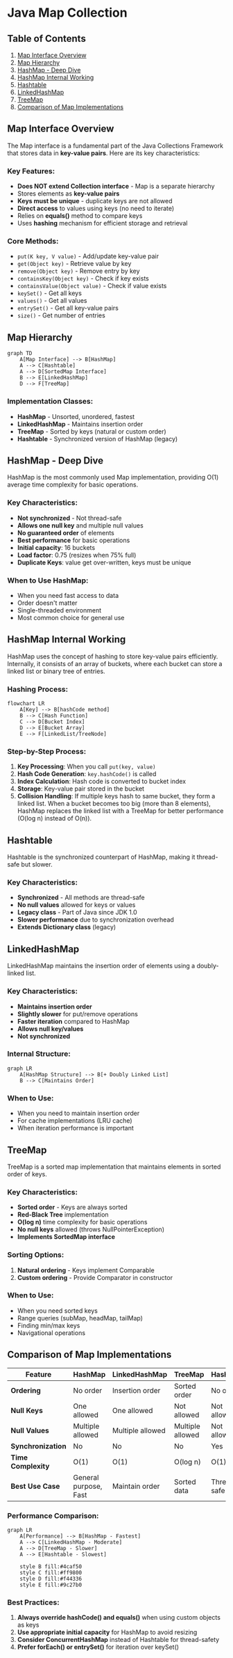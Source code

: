 # Java Map Collection

## Table of Contents
1. [Map Interface Overview](#map-interface-overview)
2. [Map Hierarchy](#map-hierarchy)
3. [HashMap - Deep Dive](#hashmap---deep-dive)
4. [HashMap Internal Working](#hashmap-internal-working)
5. [Hashtable](#hashtable)
6. [LinkedHashMap](#linkedhashmap)
7. [TreeMap](#treemap)
8. [Comparison of Map Implementations](#comparison-of-map-implementations)


## Map Interface Overview

The Map interface is a fundamental part of the Java Collections Framework that stores data in **key-value pairs**. Here are its key characteristics:

### Key Features:
- **Does NOT extend Collection interface** - Map is a separate hierarchy
- Stores elements as **key-value pairs**
- **Keys must be unique** - duplicate keys are not allowed
- **Direct access** to values using keys (no need to iterate)
- Relies on **equals()** method to compare keys
- Uses **hashing** mechanism for efficient storage and retrieval

### Core Methods:
- `put(K key, V value)` - Add/update key-value pair
- `get(Object key)` - Retrieve value by key
- `remove(Object key)` - Remove entry by key
- `containsKey(Object key)` - Check if key exists
- `containsValue(Object value)` - Check if value exists
- `keySet()` - Get all keys
- `values()` - Get all values
- `entrySet()` - Get all key-value pairs
- `size()` - Get number of entries

## Map Hierarchy

```mermaid
graph TD
    A[Map Interface] --> B[HashMap]
    A --> C[Hashtable]
    A --> D[SortedMap Interface]
    B --> E[LinkedHashMap]
    D --> F[TreeMap]
```

### Implementation Classes:
- **HashMap** - Unsorted, unordered, fastest
- **LinkedHashMap** - Maintains insertion order
- **TreeMap** - Sorted by keys (natural or custom order)
- **Hashtable** - Synchronized version of HashMap (legacy)

## HashMap - Deep Dive

HashMap is the most commonly used Map implementation, providing O(1) average time complexity for basic operations.

### Key Characteristics:
- **Not synchronized** - Not thread-safe
- **Allows one null key** and multiple null values
- **No guaranteed order** of elements
- **Best performance** for basic operations
- **Initial capacity**: 16 buckets
- **Load factor**: 0.75 (resizes when 75% full)
- **Duplicate Keys**: value get over-written, keys must be unique 

### When to Use HashMap:
- When you need fast access to data
- Order doesn't matter
- Single-threaded environment
- Most common choice for general use

## HashMap Internal Working

HashMap uses the concept of hashing to store key-value pairs efficiently. Internally, it consists of an array of buckets, where each bucket can store a linked list or binary tree of entries.

### Hashing Process:

```mermaid
flowchart LR
    A[Key] --> B[hashCode method]
    B --> C[Hash Function]
    C --> D[Bucket Index]
    D --> E[Bucket Array]
    E --> F[LinkedList/TreeNode]
```

### Step-by-Step Process:

1. **Key Processing**: When you call `put(key, value)`
2. **Hash Code Generation**: `key.hashCode()` is called
3. **Index Calculation**: Hash code is converted to bucket index
4. **Storage**: Key-value pair stored in the bucket
5. **Collision Handling**: If multiple keys hash to same bucket, they form a linked list. When a bucket becomes too big (more than 8 elements), HashMap replaces the linked list with a TreeMap for better performance (O(log n) instead of O(n)).

## Hashtable

Hashtable is the synchronized counterpart of HashMap, making it thread-safe but slower.

### Key Characteristics:
- **Synchronized** - All methods are thread-safe
- **No null values** allowed for keys or values
- **Legacy class** - Part of Java since JDK 1.0
- **Slower performance** due to synchronization overhead
- **Extends Dictionary class** (legacy)

## LinkedHashMap

LinkedHashMap maintains the insertion order of elements using a doubly-linked list.

### Key Characteristics:
- **Maintains insertion order**
- **Slightly slower** for put/remove operations
- **Faster iteration** compared to HashMap
- **Allows null key/values**
- **Not synchronized**

### Internal Structure:
```mermaid
graph LR
    A[HashMap Structure] --> B[+ Doubly Linked List]
    B --> C[Maintains Order]
```

### When to Use:
- When you need to maintain insertion order
- For cache implementations (LRU cache)
- When iteration performance is important

## TreeMap

TreeMap is a sorted map implementation that maintains elements in sorted order of keys.

### Key Characteristics:
- **Sorted order** - Keys are always sorted
- **Red-Black Tree** implementation
- **O(log n)** time complexity for basic operations
- **No null keys** allowed (throws NullPointerException)
- **Implements SortedMap interface**

### Sorting Options:
1. **Natural ordering** - Keys implement Comparable
2. **Custom ordering** - Provide Comparator in constructor

### When to Use:
- When you need sorted keys
- Range queries (subMap, headMap, tailMap)
- Finding min/max keys
- Navigational operations

## Comparison of Map Implementations

| Feature             | HashMap               | LinkedHashMap    | TreeMap          | Hashtable   |
|---------------------|-----------------------|------------------|------------------|-------------|
| **Ordering**        | No order              | Insertion order  | Sorted order     | No order    |
| **Null Keys**       | One allowed           | One allowed      | Not allowed      | Not allowed |
| **Null Values**     | Multiple allowed      | Multiple allowed | Multiple allowed | Not allowed |
| **Synchronization** | No                    | No               | No               | Yes         |
| **Time Complexity** | O(1)                  | O(1)             | O(log n)         | O(1)        |
| **Best Use Case**   | General purpose, Fast | Maintain order   | Sorted data      | Thread-safe |

### Performance Comparison:
```mermaid
graph LR
    A[Performance] --> B[HashMap - Fastest]
    A --> C[LinkedHashMap - Moderate]
    A --> D[TreeMap - Slower]
    A --> E[Hashtable - Slowest]
    
    style B fill:#4caf50
    style C fill:#ff9800
    style D fill:#f44336
    style E fill:#9c27b0
```

### Best Practices:

1. **Always override hashCode() and equals()** when using custom objects as keys
2. **Use appropriate initial capacity** for HashMap to avoid resizing
3. **Consider ConcurrentHashMap** instead of Hashtable for thread-safety
4. **Prefer forEach() or entrySet()** for iteration over keySet()

